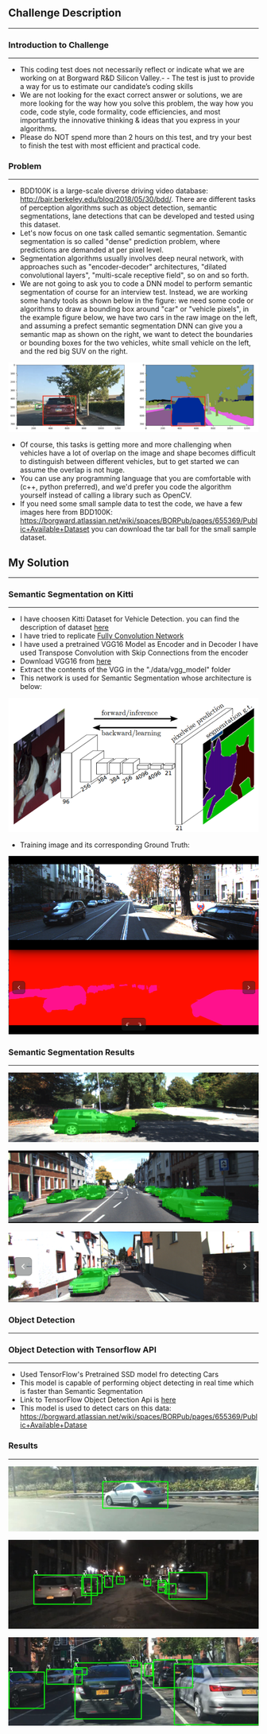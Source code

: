 ## Challenge Description
----

### Introduction to Challenge
----
- This coding test does not necessarily reflect or indicate what we are working on at Borgward R&D Silicon Valley.-  - The test is just to provide a way for us to estimate our candidate’s coding skills
- We are not looking for the exact correct answer or solutions, we are more looking for the way how you solve this problem, the way how you code, code style, code formality, code efficiencies, and most importantly the innovative thinking & ideas that you express in your algorithms. 
- Please do NOT spend more than 2 hours on this test, and try your best to finish the test with most efficient and practical code.

### Problem
----
- BDD100K is a large-scale diverse driving video database: http://bair.berkeley.edu/blog/2018/05/30/bdd/. There are different tasks of perception algorithms such as object detection, semantic segmentations, lane detections that can be developed and tested using this dataset.
- Let's now focus on one task called semantic segmentation. Semantic segmentation is so called "dense" prediction problem, where predictions are demanded at per pixel level. 
- Segmentation algorithms usually involves deep neural network, with approaches such as "encoder-decoder" architectures, "dilated convolutional layers", "multi-scale receptive field", so on and so forth.
- We are not going to ask you to code a DNN model to perform semantic segmentation of course for an interview test. Instead, we are working some handy tools as shown below in the figure: we need some code or algorithms to draw a bounding box around "car" or "vehicle pixels", in the example figure below, we have two cars in the raw image on the left, and assuming a prefect semantic segmentation DNN can give you a semantic map as shown on the right, we want to detect the boundaries or bounding boxes for the two vehicles, white small vehicle on the left, and the red big SUV on the right.

[image1]: ./image_rsrcs/problem.png "Problem"
![Problem][image1]

- Of course, this tasks is getting more and more challenging when vehicles have a lot of overlap on the image and shape becomes difficult to distinguish between different vehicles, but to get started we can assume the overlap is not huge.
- You can use any programming language that you are comfortable with (c++, python preferred), and we'd prefer you code the algorithm yourself instead of calling a library such as OpenCV. 
- If you need some small sample data to test the code, we have a few images here from BDD100K: https://borgward.atlassian.net/wiki/spaces/BORPub/pages/655369/Public+Available+Dataset you can download the tar ball for the small sample dataset.

## My Solution
----


### Semantic Segmentation on Kitti
----
- I have choosen Kitti Dataset for Vehicle Detection. you can find the description of dataset [here](http://www.cvlibs.net/datasets/kitti/eval_semseg.php?benchmark=semantics2015)
- I have tried to replicate [Fully Convolution Network](https://people.eecs.berkeley.edu/~jonlong/long_shelhamer_fcn.pdf)
- I have used a pretrained VGG16 Model as Encoder and in Decoder I have used Transpose Convolution with Skip Connections from the encoder
- Download VGG16 from [here](http://s3-us-west-1.amazonaws.com/udacity-selfdrivingcar/vgg.zip)
- Extract the contents of the VGG in the "./data/vgg_model" folder 
- This network is used for Semantic Segmentation whose architecture is below:     

[image2]: ./image_rsrcs/semantic_segmentation.png "SemanticSegmentation"
![SemanticSegmentation][image2]


- Training image and its corresponding Ground Truth:   

[image3]: ./image_rsrcs/kitti_data.png "KittiData"
![KittiData][image3]


### Semantic Segmentation Results
----
[image4]: ./image_rsrcs/KittiInference.png "KittiInference"
![KittiInference][image4]

[image5]: ./image_rsrcs/KittiInference2.png "KittiInference2"
![KittiInference2][image5]


[image6]: ./image_rsrcs/KittiInference3.png "KittiInference3"
![KittiInference3][image6]


### Object Detection   
----

### Object Detection with Tensorflow API
----
- Used TensorFlow's Pretrained SSD model fro detecting Cars
- This model is capable of performing object detecting in real time which is faster than Semantic Segmentation
- Link to TensorFlow Object Detection Api is [here](https://github.com/tensorflow/models/tree/master/research/object_detection)
- This model is used to detect cars on this data: https://borgward.atlassian.net/wiki/spaces/BORPub/pages/655369/Public+Available+Datase


### Results
----
[image7]: ./image_rsrcs/carDetection1.png "carDetection1"
![carDetection1][image7]

[image8]: ./image_rsrcs/carDetection2.png "carDetection2"
![carDetection2][image8]


[image9]: ./image_rsrcs/carDetection3.png "carDetection3"
![carDetection3][image9]


